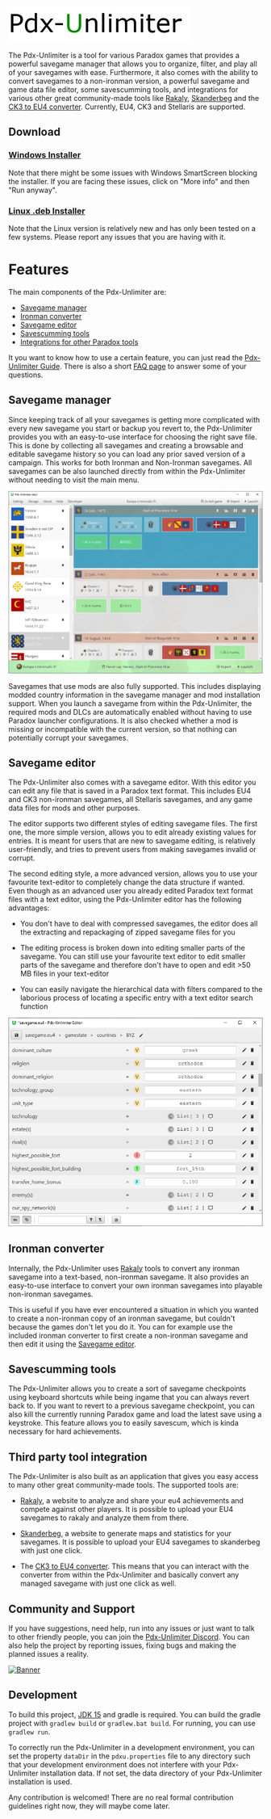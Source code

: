 ![Logo](docs/pdxu.png)

The Pdx-Unlimiter is a tool for various Paradox games that provides a powerful savegame manager that allows
you to organize, filter, and play all of your savegames with ease.
Furthermore, it also comes with the ability to convert savegames to a non-ironman version,
a powerful savegame and game data file editor, some savescumming tools, and integrations for various
other great community-made tools like 
[Rakaly](https://rakaly.com), [Skanderbeg](https://skanderbeg.pm) and the
[CK3 to EU4 converter](https://github.com/ParadoxGameConverters/CK3toEU4).
Currently, EU4, CK3 and Stellaris are supported.


## Download

### [Windows Installer](https://github.com/crschnick/pdxu_launcher/releases/latest/download/pdxu_installer-windows.msi)

Note that there might be some issues with Windows SmartScreen blocking the installer.
If you are facing these issues, click on "More info" and then "Run anyway".

### [Linux .deb Installer](https://github.com/crschnick/pdxu_launcher/releases/latest/download/pdxu_installer-linux.deb)

Note that the Linux version is relatively new and has only been tested on a few systems.
Please report any issues that you are having with it.


# Features

The main components of the Pdx-Unlimiter are:
- [Savegame manager](#savegame-manager)
- [Ironman converter](#ironman-converter)
- [Savegame editor](#savegame-editor)
- [Savescumming tools](#savescumming-tools)
- [Integrations for other Paradox tools](#third-party-tool-integration)

It you want to know how to use a certain feature, you can just
read the [Pdx-Unlimiter Guide](https://github.com/crschnick/pdx_unlimiter/blob/master/docs/GUIDE.md).
There is also a short [FAQ page](https://github.com/crschnick/pdx_unlimiter/blob/master/docs/faq.md)
to answer some of your questions.


## Savegame manager

Since keeping track of all your savegames is getting more complicated
with every new savegame you start or backup you revert to,
the Pdx-Unlimiter provides you with an easy-to-use interface for choosing the right save file.
This is done by collecting all savegames and creating a browsable and editable
savegame history so you can load any prior saved version of a campaign. 
This works for both Ironman and Non-Ironman savegames.
All savegames can be also launched directly from
within the Pdx-Unlimiter without needing to visit the main menu.

![Example](docs/screenshot.png)

Savegames that use mods are also fully supported.
This includes displaying modded country information in the savegame manager and mod installation support.
When you launch a savegame from within the Pdx-Unlimiter, the required mods and DLCs are automatically
enabled without having to use Paradox launcher configurations.
It is also checked whether a mod is missing or incompatible with the current version,
so that nothing can potentially corrupt your savegames.


## Savegame editor

The Pdx-Unlimiter also comes with a savegame editor.
With this editor you can edit any file that is saved in a Paradox text format.
This includes EU4 and CK3 non-ironman savegames, all Stellaris savegames, and
any game data files for mods and other purposes.

The editor supports two different styles of editing savegame files.
The first one, the more simple version, allows you to edit already existing values for entries.
It is meant for users that are new to savegame editing, is relatively user-friendly,
and tries to prevent users from making savegames invalid or corrupt.

The second editing style, a more advanced version, allows you to use your
favourite text-editor to completely change the data structure if wanted.
Even though as an advanced user you already edited Paradox text format files
with a text editor, using the Pdx-Unlimiter editor has the following advantages:

- You don't have to deal with compressed savegames, the editor does all
  the extracting and repackaging of zipped savegame files for you
  
- The editing process is broken down into editing smaller parts of the savegame.
  You can still use your favourite text editor to edit smaller parts of the savegame
  and therefore don't have to open and edit >50 MB files in your text-editor

- You can easily navigate the hierarchical data with filters compared to the
  laborious process of locating a specific entry with a text editor search function

![Editor](docs/editor.png)


## Ironman converter

Internally, the Pdx-Unlimiter uses [Rakaly](https://github.com/rakaly) tools to convert
any ironman savegame into a text-based, non-ironman savegame.
It also provides an easy-to-use interface to convert
your own ironman savegames into playable non-ironman savegames.

This is useful if you have ever encountered a situation in which you wanted to
create a non-ironman copy of an ironman savegame, but couldn't because the games don't let you do it.
You can for example use the included ironman converter
to first create a non-ironman savegame and then edit it using the [Savegame editor](#savegame-editor).


## Savescumming tools

The Pdx-Unlimiter allows you to create a sort of savegame checkpoints
using keyboard shortcuts while being ingame that you can always revert back to.
If you want to revert to a previous savegame checkpoint,
you can also kill the currently running Paradox game and load the latest save using a keystroke.
This feature allows you to easily savescum, which is kinda necessary for hard achievements.


## Third party tool integration

The Pdx-Unlimiter is also built as an application that gives you easy access to many
other great community-made tools.
The supported tools are:

- [Rakaly](https://rakaly.com),
  a website to analyze and share your eu4 achievements and compete against other players.
  It is possible to upload your EU4 savegames to rakaly and analyze them from there.

- [Skanderbeg](https://skanderbeg.pm),
  a website to generate maps and statistics for your savegames.
  It is possible to upload your EU4 savegames to skanderbeg with just one click.

- The [CK3 to EU4 converter](https://github.com/ParadoxGameConverters/CK3toEU4).
  This means that you can interact with the converter from within the Pdx-Unlimiter
  and basically convert any managed savegame with just one click as well.


## Community and Support

If you have suggestions, need help, run into any issues or just want to talk to other friendly people,
you can join the [Pdx-Unlimiter Discord](https://discord.gg/BVE4vxqFpU).
You can also help the project by reporting issues, fixing bugs and making the planned issues a reality.

[![Banner](https://discordapp.com/api/guilds/786465137191682088/widget.png?style=banner3)](https://discord.gg/BVE4vxqFpU)


## Development

To build this project, [JDK 15](https://openjdk.java.net/projects/jdk/15/) and gradle is required.
You can build the gradle project with `gradlew build` or `gradlew.bat build`.
For running, you can use `gradlew run`.

To correctly run the Pdx-Unlimiter in a development environment,
you can set the property `dataDir` in the `pdxu.properties` file to any directory such that your development
environment does not interfere with your Pdx-Unlimiter installation data.
If not set, the data directory of your Pdx-Unlimiter installation is used.

Any contribution is welcomed!
There are no real formal contribution guidelines right now, they will maybe come later.
